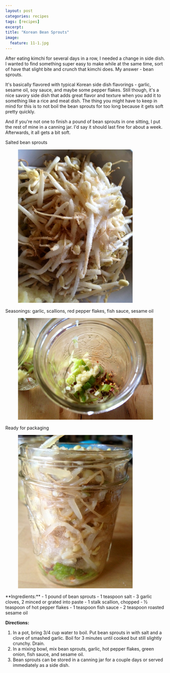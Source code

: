 ```yaml
---
layout: post
categories: recipes
tags: [recipes]
excerpt: 
title: "Korean Bean Sprouts"
image:
  feature: 11-1.jpg
---
```


After eating kimchi for several days in a row, I needed a change in side dish.  I wanted to find something super easy to make while at the same time, sort of have that slight bite and crunch that kimchi does.  My answer - bean sprouts.

It's basically flavored with typical Korean side dish flavorings - garlic, sesame oil, soy sauce, and maybe some pepper flakes.  Still though, it's a nice savory side dish that adds great flavor and texture when you add it to something like a rice and meat dish.  The thing you might have to keep in mind for this is to not boil the bean sprouts for too long because it gets soft pretty quickly.

And if you're not one to finish a pound of bean sprouts in one sitting, I put the rest of mine in a canning jar.  I'd say it should last fine for about a week.  Afterwards, it all gets a bit soft.

Salted bean sprouts

<figure> <img src='/images/11-2.jpg'> </figure>

Seasonings: garlic, scallions, red pepper flakes, fish sauce, sesame oil

<figure> <img src='/images/11-3.jpg'> </figure>

Ready for packaging

<figure> <img src='/images/11-4.jpg'> </figure>
<section class='recipe'>
**Ingredients:**
- 1 pound of bean sprouts
- 1 teaspoon salt
- 3 garlic cloves, 2 minced or grated into paste
- 1 stalk scallion, chopped
- ½ teaspoon of hot pepper flakes
- 1 teaspoon fish sauce
- 2 teaspoon roasted sesame oil

**Directions:**
1.	In a pot, bring 3/4 cup water to boil.  Put bean sprouts in with salt and a clove of smashed garlic.  Boil for 3 minutes until cooked but still slightly crunchy.  Drain.
2.	In a mixing bowl, mix bean sprouts, garlic, hot pepper flakes, green onion, fish sauce, and sesame oil.
3.	Bean sprouts can be stored in a canning jar for a couple days or served immediately as a side dish.
</section>